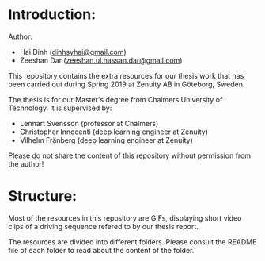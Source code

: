 Introduction:
=============

Author:

* Hai Dinh (dinhsyhai@gmail.com)
* Zeeshan Dar (zeeshan.ul.hassan.dar@gmail.com)

This repository contains the extra resources for our thesis work that has been carried out during Spring 2019 at Zenuity AB in Göteborg, Sweden. 

The thesis is for our Master's degree from Chalmers University of Technology. It is supervised by:

* Lennart Svensson (professor at Chalmers)
* Christopher Innocenti (deep learning engineer at Zenuity)
* Vilhelm Fränberg (deep learning engineer at Zenuity)

Please do not share the content of this repository without permission from the author!

Structure:
==========

Most of the resources in this repository are GIFs, displaying short video clips of a driving sequence refered to by our thesis report.

The resources are divided into different folders. Please consult the README file of each folder to read about the content of the folder.

